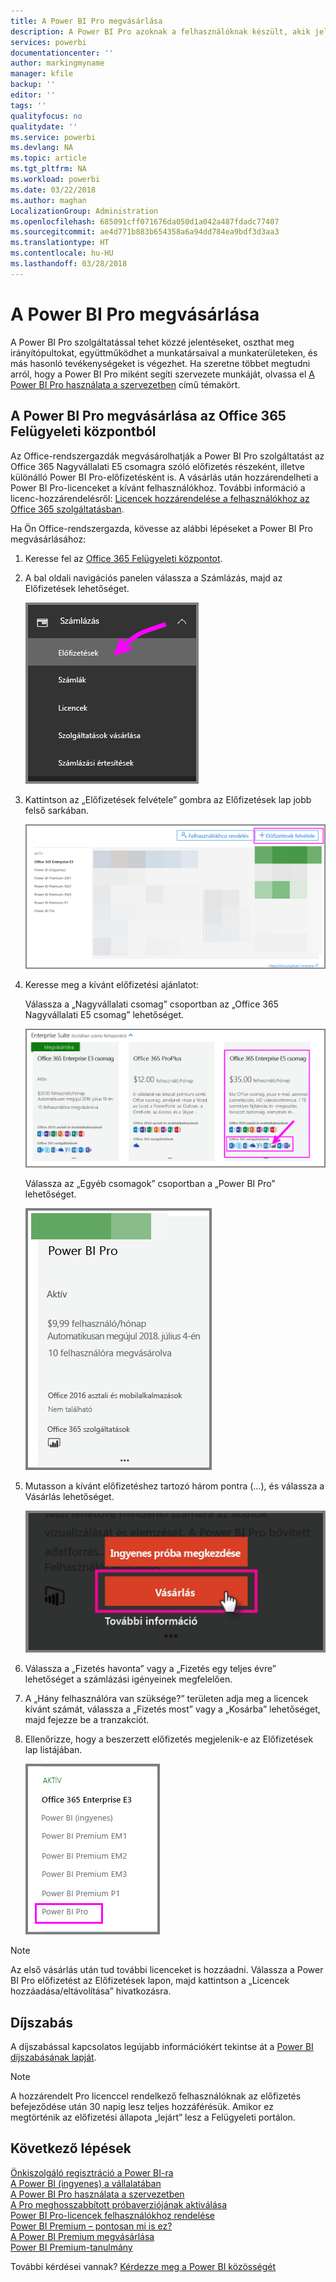 ```yaml
---
title: A Power BI Pro megvásárlása
description: A Power BI Pro azoknak a felhasználóknak készült, akik jelentéseket tesznek közzé, irányítópultokat osztanak meg, munkaterületeken dolgoznak együtt kollégáikkal, és egyéb ehhez kapcsolódó tevékenységeket végeznek.
services: powerbi
documentationcenter: ''
author: markingmyname
manager: kfile
backup: ''
editor: ''
tags: ''
qualityfocus: no
qualitydate: ''
ms.service: powerbi
ms.devlang: NA
ms.topic: article
ms.tgt_pltfrm: NA
ms.workload: powerbi
ms.date: 03/22/2018
ms.author: maghan
LocalizationGroup: Administration
ms.openlocfilehash: 685091cff071676da050d1a042a487fdadc77407
ms.sourcegitcommit: ae4d771b883b654358a6a94dd784ea9bdf3d3aa3
ms.translationtype: HT
ms.contentlocale: hu-HU
ms.lasthandoff: 03/28/2018
---
```

# <a name="purchasing-power-bi-pro"></a>A Power BI Pro megvásárlása

A Power BI Pro szolgáltatással tehet közzé jelentéseket, oszthat meg irányítópultokat, együttműködhet a munkatársaival a munkaterületeken, és más hasonló tevékenységeket is végezhet. Ha szeretne többet megtudni arról, hogy a Power BI Pro miként segíti szervezete munkáját, olvassa el [A Power BI Pro használata a szervezetben](service-admin-power-bi-pro-in-your-organization.md) című témakört.

## <a name="purchasing-power-bi-pro-through-office-365-admin-center"></a>A Power BI Pro megvásárlása az Office 365 Felügyeleti központból

Az Office-rendszergazdák megvásárolhatják a Power BI Pro szolgáltatást az Office 365 Nagyvállalati E5 csomagra szóló előfizetés részeként, illetve különálló Power BI Pro-előfizetésként is. A vásárlás után hozzárendelheti a Power BI Pro-licenceket a kívánt felhasználókhoz. További információ a licenc-hozzárendelésről: [Licencek hozzárendelése a felhasználókhoz az Office 365 szolgáltatásban](https://support.office.com/en-us/article/assign-licenses-to-users-in-office-365-for-business-997596b5-4173-4627-b915-36abac6786dc?ui=en-US&rs=en-US&ad=US).

Ha Ön Office-rendszergazda, kövesse az alábbi lépéseket a Power BI Pro megvásárlásához:

1. Keresse fel az [Office 365 Felügyeleti központot](https://portal.office.com/adminportal/home#/homepage).
2. A bal oldali navigációs panelen válassza a Számlázás, majd az Előfizetések lehetőséget.

    ![navigációs panel](media/service-admin-purchasing-power-bi-pro/service-purchasing-power-bi-pro/service-purchasing-power-bi-pro-01.png)

3. Kattintson az „Előfizetések felvétele” gombra az Előfizetések lap jobb felső sarkában.

    ![előfizetés](media/service-admin-purchasing-power-bi-pro/service-purchasing-power-bi-pro/service-purchasing-power-bi-pro-02.png)

4. Keresse meg a kívánt előfizetési ajánlatot:

    Válassza a „Nagyvállalati csomag” csoportban az „Office 365 Nagyvállalati E5 csomag” lehetőséget.

    ![Office E5 csomagra szóló előfizetés](media/service-admin-purchasing-power-bi-pro/service-purchasing-power-bi-pro/service-purchasing-power-bi-pro-03.png)

    Válassza az „Egyéb csomagok” csoportban a „Power BI Pro” lehetőséget.

    ![PBI-előfizetés](media/service-admin-purchasing-power-bi-pro/service-purchasing-power-bi-pro/service-purchasing-power-bi-pro-04.png)

5. Mutasson a kívánt előfizetéshez tartozó három pontra (…), és válassza a Vásárlás lehetőséget.

    ![Vásárlás](media/service-admin-purchasing-power-bi-pro/service-purchasing-power-bi-pro/service-purchasing-power-bi-pro-05.png)

6. Válassza a „Fizetés havonta” vagy a „Fizetés egy teljes évre” lehetőséget a számlázási igényeinek megfelelően.
7. A „Hány felhasználóra van szüksége?” területen adja meg a licencek kívánt számát, válassza a „Fizetés most” vagy a „Kosárba” lehetőséget, majd fejezze be a tranzakciót.
8. Ellenőrizze, hogy a beszerzett előfizetés megjelenik-e az Előfizetések lap listájában.

   ![Beszerzett előfizetés](media/service-admin-purchasing-power-bi-pro/service-purchasing-power-bi-pro/service-purchasing-power-bi-pro-06.png)

> [!NOTE]
> Az első vásárlás után tud további licenceket is hozzáadni. Válassza a Power BI Pro előfizetést az Előfizetések lapon, majd kattintson a „Licencek hozzáadása/eltávolítása” hivatkozásra.
>

## <a name="pricing"></a>Díjszabás

A díjszabással kapcsolatos legújabb információkért tekintse át a [Power BI díjszabásának lapját](https://powerbi.microsoft.com/en-us/pricing/).

> [!NOTE]
> A hozzárendelt Pro licenccel rendelkező felhasználóknak az előfizetés befejeződése után 30 napig lesz teljes hozzáférésük. Amikor ez megtörténik az előfizetési állapota „lejárt” lesz a Felügyeleti portálon.
>

## <a name="next-steps"></a>Következő lépések
[Önkiszolgáló regisztráció a Power BI-ra](service-admin-signing-up-for-power-bi-with-a-new-office-365-trial.md)
<br/>
[A Power BI (ingyenes) a vállalatában](service-admin-service-free-in-your-organization.md)
<br/>
[A Power BI Pro használata a szervezetben](service-admin-power-bi-pro-in-your-organization.md)
<br/>
[A Pro meghosszabbított próbaverziójának aktiválása](service-extended-pro-trial.md)
<br/>
[Power BI Pro-licencek felhasználókhoz rendelése](service-admin-assigning-power-bi-pro-licenses.md)
<br/>
[Power BI Premium – pontosan mi is ez?](service-admin-premium-manage.md)
<br/>
[A Power BI Premium megvásárlása](service-admin-premium-purchase.md)
<br/>
[Power BI Premium-tanulmány](https://aka.ms/pbipremiumwhitepaper)

További kérdései vannak? [Kérdezze meg a Power BI közösségét](https://community.powerbi.com/)
